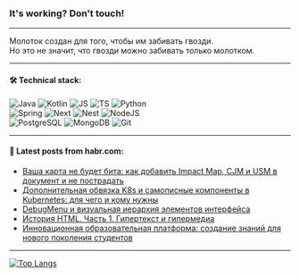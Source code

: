 ### It's working? Don't touch!

---
Молоток создан для того, чтобы им забивать гвозди. <br>
Но это не значит, что гвозди можно забивать только молотком.

---

#### 🛠️ Technical stack:

![Java](https://img.shields.io/badge/Java-informational?logo=Oracle&style=flat&logoColor=white&color=FF4500)
![Kotlin](https://img.shields.io/badge/Kotlin-informational?logo=Kotlin&style=flat&logoColor=white&color=774D97)
![JS](https://img.shields.io/badge/JS-informational?logo=javaScript&style=flat&logoColor=black&color=F7Df1E)
![TS](https://img.shields.io/badge/TypeScript-informational?logo=typeScript&style=flat&logoColor=black&color=017acc)
![Python](https://img.shields.io/badge/Python-informational?logo=Python&style=flat&logoColor=black&color=ffdd54) <br>
![Spring](https://img.shields.io/badge/SpringBoot-informational?logo=SpringBoot&style=flat&logoColor=white&color=6DB33F) 
![Next](https://img.shields.io/badge/Next.js-informational?logo=Next.js&style=flat&logoColor=white&color=3671a1)
![Nest](https://img.shields.io/badge/NestJS-informational?logo=NestJS&style=flat&logoColor=white&color=E0234E)
![NodeJS](https://img.shields.io/badge/NodeJS-informational?logo=node.js&style=flat&logoColor=white&color=70A760) <br>
![PostgreSQL](https://img.shields.io/badge/PostgreSQL-informational?logo=PostgreSQL&style=flat&logoColor=white&color=DAA520)
![MongoDB](https://img.shields.io/badge/MongoDB-informational?logo=MongoDB&style=flat&logoColor=white&color=870000)
![Git](https://img.shields.io/badge/Git-informational?logo=git&style=flat&logoColor=white&color=f74e28)

___

#### 💬 Latest posts from habr.com:

<!-- BLOG-POST-LIST:START -->
- [Ваша карта не будет бита: как добавить Impact Map, CJM и USM в документ и не пострадать](https://habr.com/ru/companies/X5Tech/articles/777196/?utm_source=habrahabr&utm_medium=rss&utm_campaign=777196)
- [Дополнительная обвязка K8s и самописные компоненты в Kubernetes: для чего и кому нужны](https://habr.com/ru/companies/dbraincloud/articles/777170/?utm_source=habrahabr&utm_medium=rss&utm_campaign=777170)
- [DebugMenu и визуальная иерархия элементов интерфейса](https://habr.com/ru/companies/alfa/articles/775186/?utm_source=habrahabr&utm_medium=rss&utm_campaign=775186)
- [История HTML. Часть 1. Гипертекст и гипермедиа](https://habr.com/ru/articles/777132/?utm_source=habrahabr&utm_medium=rss&utm_campaign=777132)
- [Инновационная образовательная платформа: создание знаний для нового поколения студентов](https://habr.com/ru/articles/777128/?utm_source=habrahabr&utm_medium=rss&utm_campaign=777128)
<!-- BLOG-POST-LIST:END -->

---
[![Top Langs](https://github-readme-stats-git-master-advtsetting-gmailcom.vercel.app/api/top-langs/?username=zloylis&langs_count=10&hide_title=false&title_color=e6edf3&size_weight=0.5&count_weight=0.5&layout=compact&hide_border=true&theme=dracula)](https://github.com/zloylis)

<!-- ![GitHub stats](https://github-readme-stats-git-master-advtsetting-gmailcom.vercel.app/api?username=zloylis&show_icons=true&hide_border=true&theme=dracula&hide_title=true&include_all_commits=true&count_private=true&hide=contribs&hide_rank=true) -->
